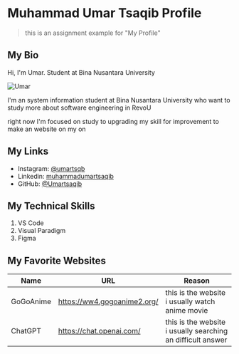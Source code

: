 # Muhammad Umar Tsaqib Profile
> this is an assignment example for "My Profile"

## My Bio

Hi, I'm Umar. Student at Bina Nusantara University

![Umar](./assets/MuhammadUmarTsaqib.jpg)

I'm an system information student at Bina Nusantara University 
who want to study more about software engineering in RevoU

right now I'm focused on study to upgrading my skill
for improvement to make an website on my on

## My Links
- Instagram: [@umartsqb]()
- Linkedin: [muhammadumartsaqib](https://www.linkedin.com/in/muhammadumartsaqib/)
- GitHub: [@Umartsaqib](https://github.com/Umartsaqib)

## My Technical Skills
1. VS Code
2. Visual Paradigm
3. Figma

## My Favorite Websites
|Name |URL|Reason|
|----|---|------|
|GoGoAnime |https://ww4.gogoanime2.org/| this is the website i usually watch anime movie|
|ChatGPT |https://chat.openai.com/| this is the website i usually searching an difficult answer|